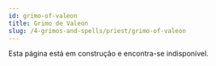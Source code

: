 ```yaml
---
id: grimo-of-valeon
title: Grimo de Valeon
slug: /4-grimos-and-spells/priest/grimo-of-valeon
---
```


Esta página está em construção e encontra-se indisponível.
